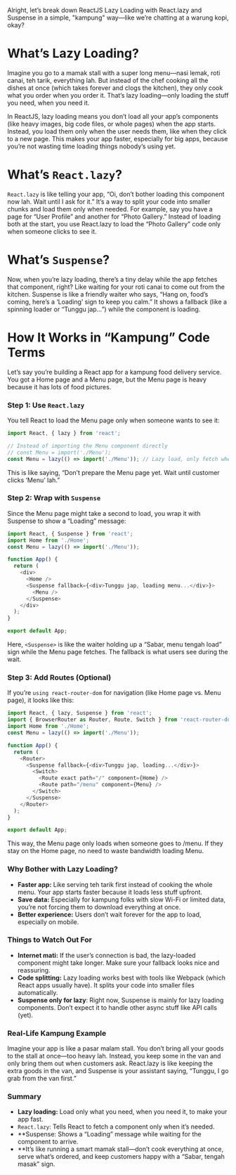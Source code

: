 Alright, let’s break down ReactJS Lazy Loading with React.lazy and Suspense in a simple, "kampung" way—like we’re chatting at a warung kopi, okay?

# What’s Lazy Loading?

Imagine you go to a mamak stall with a super long menu—nasi lemak, roti canai, teh tarik, everything lah. But instead of the chef cooking all the dishes at once (which takes forever and clogs the kitchen), they only cook what you order when you order it. That’s lazy loading—only loading the stuff you need, when you need it.

In ReactJS, lazy loading means you don’t load all your app’s components (like heavy images, big code files, or whole pages) when the app starts. Instead, you load them only when the user needs them, like when they click to a new page. This makes your app faster, especially for big apps, because you’re not wasting time loading things nobody’s using yet.

# What’s `React.lazy`?
`React.lazy` is like telling your app, “Oi, don’t bother loading this component now lah. Wait until I ask for it.” It’s a way to split your code into smaller chunks and load them only when needed.
For example, say you have a page for “User Profile” and another for “Photo Gallery.” Instead of loading both at the start, you use React.lazy to load the “Photo Gallery” code only when someone clicks to see it.

# What’s `Suspense`?
Now, when you’re lazy loading, there’s a tiny delay while the app fetches that component, right? Like waiting for your roti canai to come out from the kitchen. Suspense is like a friendly waiter who says, “Hang on, food’s coming, here’s a ‘Loading’ sign to keep you calm.” It shows a fallback (like a spinning loader or “Tunggu jap…”) while the component is loading.

# How It Works in “Kampung” Code Terms
Let’s say you’re building a React app for a kampung food delivery service. You got a Home page and a Menu page, but the Menu page is heavy because it has lots of food pictures.

### Step 1: Use `React.lazy`
You tell React to load the Menu page only when someone wants to see it:
```javascript
import React, { lazy } from 'react';

// Instead of importing the Menu component directly
// const Menu = import('./Menu');
const Menu = lazy(() => import('./Menu')); // Lazy load, only fetch when needed
```
This is like saying, “Don’t prepare the Menu page yet. Wait until customer clicks ‘Menu’ lah.”

### Step 2: Wrap with `Suspense`
Since the Menu page might take a second to load, you wrap it with Suspense to show a “Loading” message:
```javascript
import React, { Suspense } from 'react';
import Home from './Home';
const Menu = lazy(() => import('./Menu'));

function App() {
  return (
    <div>
      <Home />
      <Suspense fallback={<div>Tunggu jap, loading menu...</div>}>
        <Menu />
      </Suspense>
    </div>
  );
}

export default App;
```
Here, `<Suspense>` is like the waiter holding up a “Sabar, menu tengah load” sign while the Menu page fetches. The fallback is what users see during the wait.

### Step 3: Add Routes (Optional)
If you’re `using react-router-dom` for navigation (like Home page vs. Menu page), it looks like this:
```javascript
import React, { lazy, Suspense } from 'react';
import { BrowserRouter as Router, Route, Switch } from 'react-router-dom';
import Home from './Home';
const Menu = lazy(() => import('./Menu'));

function App() {
  return (
    <Router>
      <Suspense fallback={<div>Tunggu jap, loading...</div>}>
        <Switch>
          <Route exact path="/" component={Home} />
          <Route path="/menu" component={Menu} />
        </Switch>
      </Suspense>
    </Router>
  );
}

export default App;
```
This way, the Menu page only loads when someone goes to /menu. If they stay on the Home page, no need to waste bandwidth loading Menu.

### Why Bother with Lazy Loading?
* **Faster app:** Like serving teh tarik first instead of cooking the whole menu. Your app starts faster because it loads less stuff upfront.
* **Save data:** Especially for kampung folks with slow Wi-Fi or limited data, you’re not forcing them to download everything at once.
* **Better experience:** Users don’t wait forever for the app to load, especially on mobile.

### Things to Watch Out For
* **Internet mati:** If the user’s connection is bad, the lazy-loaded component might take longer. Make sure your fallback looks nice and reassuring.
* **Code splitting:** Lazy loading works best with tools like Webpack (which React apps usually have). It splits your code into smaller files automatically.
* **Suspense only for lazy**: Right now, Suspense is mainly for lazy loading components. Don’t expect it to handle other async stuff like API calls (yet).

### Real-Life Kampung Example
Imagine your app is like a pasar malam stall. You don’t bring all your goods to the stall at once—too heavy lah. Instead, you keep some in the van and only bring them out when customers ask. React.lazy is like keeping the extra goods in the van, and Suspense is your assistant saying, “Tunggu, I go grab from the van first.”

### Summary
* **Lazy loading:** Load only what you need, when you need it, to make your app fast.
* `React.lazy`: Tells React to fetch a component only when it’s needed.
* **Suspense: Shows a “Loading” message while waiting for the component to arrive.
* **It’s like running a smart mamak stall—don’t cook everything at once, serve what’s ordered, and keep customers happy with a “Sabar, tengah masak” sign.
